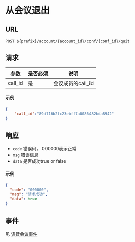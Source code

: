 # 从会议退出

## URL

```
POST ${prefix}/account/{account_id}/conf/{conf_id}/quit
```

## 请求

| 参数      | 是否必须 | 说明           |
| ------- | ---- | ------------ |
| call_id | 是    | 会议成员的call_id |



#### 示例
```json
{
	"call_id":"89d716b2fc23ebff7a0086482bda8942"
}
```

## 响应
- `code` 错误码， 000000表示正常
- `msg` 错误信息
- `data` 是否成功true or false

#### 示例
```json
{
  "code": "000000",
  "msg": "请求成功",
  "data": true
}
```

## 事件

见 [语音会议事件](../env/conf/index.md)